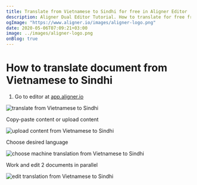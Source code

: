 ```yaml
---
title: Translate from Vietnamese to Sindhi for free in Aligner Editor
description: Aligner Dual Editor Tutorial. How to translate for free from Vietnamese to Sindhi. Aligner is multilingual document management platform. 
ogImage: "https://www.aligner.io/images/aligner-logo.png"
date: 2020-05-06T07:09:21+03:00
image: ../images/aligner-logo.png
onBlog: true
---
```


# How to translate document from Vietnamese to Sindhi

1. Go to editor at [app.aligner.io](https://app.aligner.io "Aligner App web page")

![translate from Vietnamese to Sindhi](../aligner-blank-editor.png "translate from Vietnamese to Sindhi")

Copy-paste content or upload content

![upload content from Vietnamese to Sindhi](../aligner-uploaded-document.png "upload content from Vietnamese to Sindhi")

Choose desired language

![choose machine translation from Vietnamese to Sindhi](../aligner-language-dropdown.png "choose machine translation from Vietnamese to Sindhi")

Work and edit 2 documents in parallel

![edit translation from Vietnamese to Sindhi](../aligner-double-sitded-editor.png "edit translation from Vietnamese to Sindhi")


